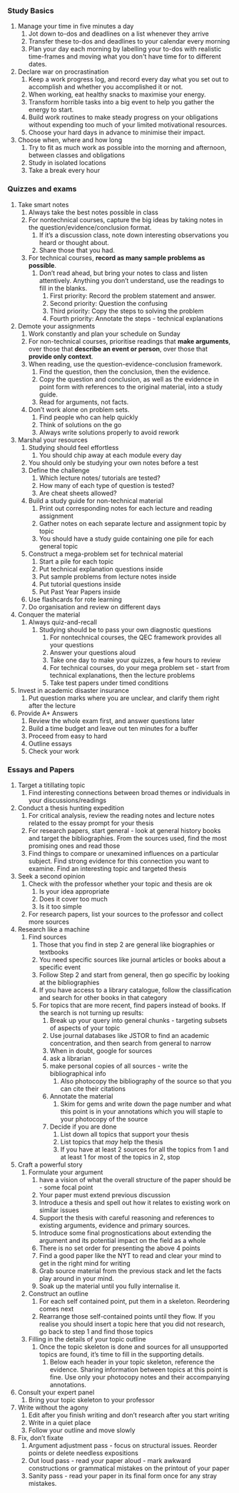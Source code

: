 ### Study Basics
   1. Manage your time in five minutes a day 
      1. Jot down to-dos and deadlines on a list whenever they arrive
      2. Transfer these to-dos and deadlines to your calendar every morning
      3. Plan your day each morning by labelling your to-dos with realistic time-frames and moving what you don't have time for to different dates.
   2. Declare war on procrastination
      1. Keep a work progress log, and record every day what you set out to accomplish and whether you accomplished it or not.
      2. When working, eat healthy snacks to maximise your energy.
      3. Transform horrible tasks into a big event to help you gather the energy to start.
      4. Build work routines to make steady progress on your obligations without expending too much of your limited motivational resources.
      5. Choose your hard days in advance to minimise their impact.
   3. Choose when, where and how long
      1. Try to fit as much work as possible into the morning and afternoon, between classes and obligations
      2. Study in isolated locations
      3. Take a break every hour
### Quizzes and exams
   1. Take smart notes
      1. Always take the best notes possible in class
      2. For nontechnical courses, capture the big ideas by taking notes in the question/evidence/conclusion format.
         1. If it’s a discussion class, note down interesting observations you heard or thought about.
         2. Share those that you had.
      3. For technical courses, **record as many sample problems as possible**. 
         1. Don’t read ahead, but bring your notes to class and listen attentively. Anything you don’t understand, use the readings to fill in the blanks.
            1. First priority: Record the problem statement and answer.
            2. Second priority: Question the confusing
            3. Third priority: Copy the steps to solving the problem
            4. Fourth priority: Annotate the steps - technical explanations
   2. Demote your assignments
      1. Work constantly and plan your schedule on Sunday
      2. For non-technical courses, prioritise readings that **make arguments**, over those that **describe an event or person**, over those that **provide only context**.
      3. When reading, use the question-evidence-conclusion framework. 
         1. Find the question, then the conclusion, then the evidence.
         2. Copy the question and conclusion, as well as the evidence in point form with references to the original material, into a study guide. 
         3. Read for arguments, not facts.
      4. Don’t work alone on problem sets.
         1. Find people who can help quickly
         2. Think of solutions on the go
         3. Always write solutions properly to avoid rework
   3. Marshal your resources
      1. Studying should feel effortless
         1. You should chip away at each module every day
      2. You should only be studying your own notes before a test
      3. Define the challenge
         1. Which lecture notes/ tutorials are tested?
         2. How many of each type of question is tested?
         3. Are cheat sheets allowed?
      4. Build a study guide for non-technical material
         1. Print out corresponding notes for each lecture and reading assignment 
         2. Gather notes on each separate lecture and assignment topic by topic
         3. You should have a study guide containing one pile for each general topic
      5. Construct a mega-problem set for technical material
         1. Start a pile for each topic
         2. Put technical explanation questions inside
         3. Put sample problems from lecture notes inside
         4. Put tutorial questions inside
         5. Put Past Year Papers inside
      6. Use flashcards for rote learning
      7. Do organisation and review on different days
   4. Conquer the material
      1. Always quiz-and-recall
         1. Studying should be to pass your own diagnostic questions
            1. For nontechnical courses, the QEC framework provides all your questions
            2. Answer your questions aloud
            3. Take one day to make your quizzes, a few hours to review
            4. For technical courses, do your mega problem set - start from technical explanations, then the lecture problems
            5. Take test papers under timed conditions
   5. Invest in academic disaster insurance
      1. Put question marks where you are unclear, and clarify them right after the lecture
   6. Provide A+ Answers
      1. Review the whole exam first, and answer questions later
      2. Build a time budget and leave out ten minutes for a buffer
      3. Proceed from easy to hard
      4. Outline essays
      5. Check your work
### Essays and Papers
   1. Target a titillating topic
      1. Find interesting connections between broad themes or individuals in your discussions/readings
   2. Conduct a thesis hunting expedition
      1. For critical analysis, review the reading notes and lecture notes related to the essay prompt for your thesis
      2. For research papers, start general - look at general history books and target the bibliographies.  From the sources used, find the most promising ones and read those
      3. Find things to compare or unexamined influences on a particular subject. Find strong evidence for this connection you want to examine. Find an interesting topic and targeted thesis
   3. Seek a second opinion
      1. Check with the professor whether your topic and thesis are ok
         1. Is your idea appropriate
         2. Does it cover too much
         3. Is it too simple
      2. For research papers, list your sources to the professor and collect more sources
   4. Research like a machine
      1. Find sources
         1. Those that you find in step 2 are general like biographies or textbooks
         2. You need specific sources like journal articles or books about a specific event
         3. Follow Step 2 and start from general, then go specific by looking at the bibliographies
         4. If you have access to a library catalogue, follow the classification and search for other books in that category
         5. For topics that are more recent, find papers instead of books. If the search is not turning up results:
            1. Break up your query into general chunks - targeting subsets of aspects of your topic
            2. Use journal databases like JSTOR to find an academic concentration, and then search from general to narrow
            3. When in doubt, google for sources
            4. ask a librarian
            5. make personal copies of all sources - write the bibliographical info
               1. Also photocopy the bibliography of the source so that you can cite their citations
            6. Annotate the material
               1. Skim for gems and write down the page number and what this point is in your annotations which you will staple to your photocopy of the source
            7. Decide if you are done
               1. List down all topics that support your thesis
               2. List topics that *may* help the thesis
               3. If you have at least 2 sources for all the topics from 1 and at least 1 for most of the topics in 2, stop
   5. Craft a powerful story
      1. Formulate your argument 
         1. have a vision of what the overall structure of the paper should be - some focal point
         2. Your paper must extend previous discussion
         3. Introduce a thesis and spell out how it relates to existing work on similar issues
         4. Support the thesis with careful reasoning and references to existing arguments, evidence and primary sources.
         5. Introduce some final prognostications about extending the argument and its potential impact on the field as a whole
         6. There is no set order for presenting the above 4 points
         7. Find a good paper like the NYT to read and clear your mind to get in the right mind for writing
         8. Grab source material from the previous stack and let the facts play around in your mind.
         9. Soak up the material until you fully internalise it.
      2. Construct an outline
         1. For each self contained point, put them in a skeleton. Reordering comes next
         2. Rearrange those self-contained points until they flow. If you realise you should insert a topic here that you did not research, go back to step 1 and find those topics
      3. Filling in the details of your topic outline
         1. Once the topic skeleton is done and sources for all unsupported topics are found, it’s time to fill in the supporting details.
            1. Below each header in your topic skeleton, reference the evidence. Sharing information between topics at this point is fine. Use only your photocopy notes and their accompanying annotations.
   6. Consult your expert panel
      1. Bring your topic skeleton to your professor
   7. Write without the agony
      1. Edit after you finish writing and don’t research after you start writing
      2. Write in a quiet place
      3. Follow your outline and move slowly
   8. Fix, don’t fixate
      1. Argument adjustment pass - focus on structural issues. Reorder points or delete needless expositions
      2. Out loud pass - read your paper aloud - mark awkward constructions or grammatical mistakes on the printout of your paper
      3. Sanity pass - read your paper in its final form once for any stray mistakes.







